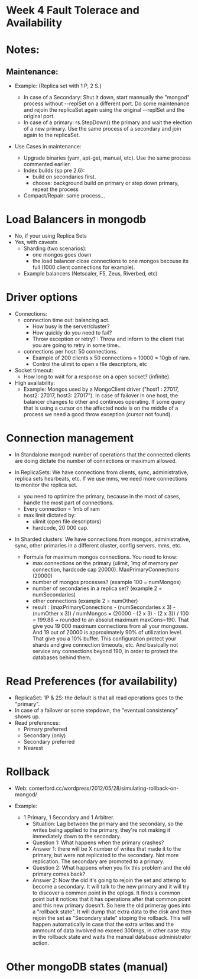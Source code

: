 # Week 4 Fault Tolerace and Availability

Notes:
=====

Maintenance:
------------

- Example: (Replica set with 1 P, 2 S.) 
	- In case of a Secondary: Shut it down, start mannually the "mongod" process without --replSet on a different port. Do some maintenance and rejoin the replicaSet again using the original --replSet and the original port.
	- In case of a primary: rs.StepDown() the primary and wait the election of a new primary. Use the same process of a secondary and join again to the replicaSet.

- Use Cases in maintenance:
	- Upgrade binaries (yam, apt-get, manual, etc). Use the same process commented earlier. 
	- Index builds (sp pre 2.6): 
		- build on secondaries first.
		- choose: background build on primary or step down primary, repeat the process
	- Compact/Repair: same process...
 
# Load Balancers in mongodb
- No, if your using Replica Sets
- Yes, with caveats
	- Sharding (two scenarios):
		- one mongos goes down
		- the load balancer close connections to one mongos becouse its full (1000 client connections for example). 
	- Example balancers (Netscaler, F5, Zeus, Riverbed, etc)

# Driver options 
- Connections: 
	- connection time out: balancing act. 
		- How busy is the server/cluster?
		- How quickly do you need to fail? 	
		- Throw exception or retry? : Throw and inform to the client that you are going to retry in some time..
	- connections per host: 50 connections. 
		- Example of 200 clients x 50 connections = 10000 = 10gb of ram. 
		- Control the ulimit to open x file descriptors, etc
- Socket timeout: 
	- How long to wait for a response on a open socket? (infinite).
- High availability: 	
	- Example: Mongos used by a MongoClient driver ("host1 : 27017, host2: 27017, host3: 27017"). In case of failover in one host, the balancer 
	changes to other and continues operating. If some query that is using a cursor on the affected node is on the middle of a process we need a good throw exception (cursor not found). 

# Connection management
- In Standalone mongod: number of operations that the connected clients are doing dictate the number of connections or maximum allowed. 

- In ReplicaSets: We have connections from clients, sync, administrative, replica sets hearbeats, etc. If we use mms, we need more connections to monitor the replica set.
	- you need to optimize the primary, because in the most of cases, handle the most part of connections.
	- Every connection = 1mb of ram
	- max limit dictated by:
		- ulimit (open file descriptors)
		- hardcode, 20 000 cap.
	
- In Sharded clusters: We have connections from mongos, administrative, sync, other primaries in a different cluster, config servers, mms, etc.
	- Formula for maximum mongos connections. You need to know:
		- max connections on the primary (ulimit, 1mg of memory per connection, hardcode cap 20000). MaxPrimaryConnections (20000)
		- number of mongos processes? (example 100 = numMongos)
		- number of secondaries in a replica set? (example 2 = numSecondaries)
		- other connections (example 2 = numOther)
		- result : (maxPrimaryConnections - (numSecondaries x 3) - (numOther x 3)) / numMongos = (20000 - (2 x 3) - (2 x 3)) / 100 = 199.88 ~ rounded to an absolut maximum maxCons=190. That give you 19 000 maximum connections from all your mongoses. And 19 out of 20000 is approximately 90% of utilization level. That give you a 10% buffer. This configuration protect your shards and give connection timeouts, etc. And basically not service any connections beyond 190, in order to protect the databases behind them. 


# Read Preferences (for availability)

- ReplicaSet: 1P & 2S: the default is that all read operations goes to the "primary".
- In case of a failover or some stepdown, the "eventual consistency" shows up.
- Read preferences:
	- Primary preferred
	- Secondary (only)
	- Secondary preferred
	- Nearest

# Rollback

- Web: comerford.cc/wordpress/2012/05/28/simulating-rollback-on-mongod/

- Example: 
	- 1 Primary, 1 Secondary and 1 Arbitrer. 
		- Situation: Lag between the primary and the secondary, so the writes being applied to the primary, they're not making it immediately down to the secondary. 
		- Question 1: What happens when the primary crashes?
		- Answer 1: there will be X number of writes that made it to the primary, but were not replicated to the secondary. Not more replication. The secondary are promoted to a primary.
		- Question 2: What happens when you fix this problem and the old primary comes back?
		- Answer 2: Now the old it's going to rejoin the set and attemp to become a secondary. It will talk to the new primary and it will try to discover a common point in the oplogs. It finds a common point but it notices that it has operations after that common point and this new primary doesn't. So here the old primeray goes into a "rollback state". It will dump that extra data to the disk and then rejoin the set as "Secondary state" stoping the rollback. This will happen automatically in case that the extra writes and the ammount of data involved no exceed 300mgs, in other case stay in the rollback state and waits the manual database administrator action.


# Other mongoDB states (manual)
